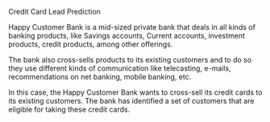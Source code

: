 Credit Card Lead Prediction

Happy Customer Bank is a mid-sized private bank that deals in all kinds of banking products, like Savings accounts, Current accounts, investment products, credit products, among other offerings.

The bank also cross-sells products to its existing customers and to do so they use different kinds of communication like telecasting, e-mails, recommendations on net banking, mobile banking, etc.

In this case, the Happy Customer Bank wants to cross-sell its credit cards to its existing customers. The bank has identified a set of customers that are eligible for taking these credit cards.
